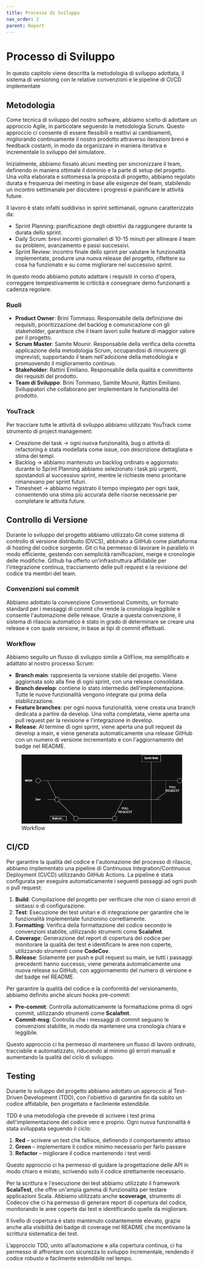 ```yaml
---
title: Processo di Sviluppo
nav_order: 2
parent: Report
---
```

# Processo di Sviluppo 
In questo capitolo viene descritta la metodologia di sviluppo adottata, il sistema di versioning con le relative convenzioni e le pipeline di CI/CD implementate
## Metodologia
Come tecnica di sviluppo del nostro software, abbiamo scelto di adottare un approccio Agile, in particolare seguendo la metodologia Scrum. 
Questo approccio ci consente di essere flessibili e reattivi ai cambiamenti, migliorando continuamente il nostro prodotto attraverso iterazioni brevi e feedback costanti, 
in modo da organizzare in maniera iterativa e incrementale lo sviluppo del simulatore.

Inizialmente, abbiamo fissato alcuni meeting per sincronizzare il team, definendo in maniera ottimale il dominio e la parte di setup del progetto. Una volta elaborata e sottomessa la proposta di progetto,
abbiamo regolato durata e frequenza dei meeting in base alle esigenze del team, stabilendo un incontro settimanale per discutere i progressi e pianificare le attività future.

Il lavoro è stato infatti suddiviso in sprint settimanali, ognuno caratterizzato da:
- Sprint Planning: pianificazione degli obiettivi da raggiungere durante la durata dello sprint.
- Daily Scrum: brevi incontri giornalieri di 10-15 minuti per allineare il team su problemi, avanzamento e passi successivi.
- Sprint Review: incontro finale dello sprint per valutare le funzionalità implementate, produrre una nuova release del progetto, riflettere su cosa ha funzionato e su come migliorare nel successivo sprint.

In questo modo abbiamo potuto adattare i requisiti in corso d'opera, correggere tempestivamente le criticità e consegnare demo funzionanti a cadenza regolare.

### Ruoli
- **Product Owner**: Brini Tommaso. Responsabile della definizione dei requisiti, prioritizzazione del backlog e comunicazione con gli stakeholder, garantisce che il team lavori sulle feature di maggior valore per il progetto.
- **Scrum Master**: Samite Mounir. Responsabile della verifica della corretta applicazione della metodologia Scrum, occupandosi di rimuovere gli imprevisti, supportando il team nell'adozione della metodologia e promuovendo il miglioramento continuo.
- **Stakeholder**: Rattini Emiliano. Responsabile della qualità e committente dei requisiti del prodotto.
- **Team di Sviluppo**: Brini Tommaso, Samite Mounir, Rattini Emiliano. Sviluppatori che collaborano per implementare le funzionalità del prodotto.

### YouTrack
Per tracciare tutte le attività di sviluppo abbiamo utilizzato YouTrack come strumento di project management:
- Creazione dei task -> ogni nuova funzionalità, bug o attività di refactoring è stata modellata come issue, con descrizione dettagliata e stima dei tempi.
- Backlog -> abbiamo mantenuto un backlog ordinato e aggiornato: durante lo Sprint Planning abbiamo selezionato i task più urgenti, spostandoli al successivo sprint, mentre le richieste meno prioritarie rimanevano per sprint futuri.
- Timesheet -> abbiamo registrato il tempo impiegato per ogni task, consentendo una stima più accurata delle risorse necessarie per completare le attività future.

## Controllo di Versione
Durante lo sviluppo del progetto abbiamo utilizzato Git come sistema di controllo di versione distribuito (DVCS), abbinato a GitHub come piattaforma di hosting del codice sorgente.
Git ci ha permesso di lavorare in parallelo in modo efficiente, gestendo con semplicità ramificazioni, merge e cronologie delle modifiche. Github ha offerto un'infrastruttura affidabile per l'integrazione continua, tracciamento delle pull request e la revisione del codice tra membri del team.

### Convenzioni sui commit
Abbiamo adottato la convenzione Conventional Commits, un formato standard per i messaggi di commit che rende la cronologia leggibile e consente l'automazione delle release.
Grazie a questa convenzione, il sistema di rilascio automatico è stato in grado di determinare se creare una release e con quale versione, in base ai tipi di commit effettuati.

### Workflow
Abbiamo seguito un flusso di sviluppo simile a GitFlow, ma semplificato e adattato al nostro processo Scrum:
- **Branch main**: rappresenta la versione stabile del progetto. Viene aggiornata solo alla fine di ogni sprint, con una release consolidata.
- **Branch develop**: contiene lo stato intermedio dell'implementazione. Tutte le nuove funzionalità vengono integrate qui prima della stabilizzazione.
- **Feature branches**: per ogni nuova funzionalità, viene creata una branch dedicata a partire da develop. Una volta completata, viene aperta una pull request per la revisione e l'integrazione in develop.
- **Release**: Al termine di ogni sprint, viene aperta una pull request da develop a main, e viene generata automaticamente una release GitHub con un numero di versione incrementato e con l'aggiornamento del badge nel README.

<figure class="w-5 mx-auto">
  <img src="../assets/images/workflow.png" alt="Descriptive alt text">
  <figcaption>Workflow</figcaption>
</figure>

## CI/CD
Per garantire la qualità del codice e l'automazione del processo di rilascio, abbiamo implementato una pipeline di Continuous Integration/Continuous Deployment (CI/CD) utilizzando GitHub Actions.
La pipeline è stata configurata per eseguire automaticamente i seguenti passaggi ad ogni push o pull request:
1. **Build**: Compilazione del progetto per verificare che non ci siano errori di sintassi o di configurazione.
2. **Test**: Esecuzione dei test unitari e di integrazione per garantire che le funzionalità implementate funzionino correttamente.
3. **Formatting**: Verifica della formattazione del codice secondo le convenzioni stabilite, utilizzando strumenti come **Scalafmt**.
4. **Coverage**: Generazione del report di copertura del codice per monitorare la qualità dei test e identificare le aree non coperte, utilizzando strumenti come **CodeCov**.
5. **Release**: Solamente per push e pull request su main, se tutti i passaggi precedenti hanno successo, viene generata automaticamente una nuova release su GitHub, con aggiornamento del numero di versione e del badge nel README.

Per garantire la qualità del codice e la conformità del versionamento, abbiamo definito anche alcuni hooks pre-commit:
- **Pre-commit**: Controlla automaticamente la formattazione prima di ogni commit, utilizzando strumenti come **Scalafmt**.
- **Commit-msg**: Controlla che i messaggi di commit seguano le convenzioni stabilite, in modo da mantenere una cronologia chiara e leggibile.

Questo approccio ci ha permesso di mantenere un flusso di lavoro ordinato, tracciabile e automatizzato, riducendo al minimo gli errori manuali e aumentando la qualità del ciclo di sviluppo.

## Testing
Durante lo sviluppo del progetto abbiamo adottato un approccio al Test-Driven Development (TDD), con l'obiettivo di garantire fin da subito un codice affidabile, ben progettato e facilmente estendibile.

TDD è una metodologia che prevede di scrivere i test prima dell'implementazione del codice vero e proprio. Ogni nuova funzionalità è stata sviluppata seguendo il ciclo:
1. **Red** – scrivere un test che fallisce, definendo il comportamento atteso
2. **Green** – implementare il codice minimo necessario per farlo passare
3. **Refactor** – migliorare il codice mantenendo i test verdi

Questo approccio ci ha permesso di guidare la progettazione delle API in modo chiaro e mirato, scrivendo solo il codice strettamente necessario.

Per la scrittura e l'esecuzione dei test abbiamo utilizzato il framework **ScalaTest**, che offre un'ampia gamma di funzionalità per testare applicazioni Scala.
Abbiamo utilizzato anche **scoverage**, strumento di Codecov che ci ha permesso di generare report di copertura del codice, monitorando le aree coperte dai test e identificando quelle da migliorare.

Il livello di copertura è stato mantenuto costantemente elevato, grazie anche alla visibilità dei badge di coverage nel README che incentivano la scrittura sistematica dei test.

L’approccio TDD, unito all’automazione e alla copertura continua, ci ha permesso di affrontare con sicurezza lo sviluppo incrementale, rendendo il codice robusto e facilmente estendibile nel tempo.